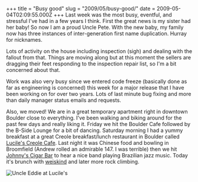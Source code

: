 +++
title = "Busy good"
slug = "2009/05/busy-good/"
date = 2009-05-04T02:09:55.000Z
+++
Last week was the most busy, eventful, and stressful I've had in a few years I think. First the great news is my sister had her baby! So now I am a proud Uncle Pete. With the new baby, my family now has three instances of inter-generation first name duplication. Hurray for nicknames.

Lots of activity on the house including inspection (sigh) and dealing with the fallout from that. Things are moving along but at this moment the sellers are dragging their feet responding to the inspection repair list, so I'm a bit concerned about that.

Work was also very busy since we entered code freeze (basically done as far as engineering is concerned) this week for a major release that I have been working on for over two years. Lots of last minute bug fixing and more than daily manager status emails and requests.

Also, we moved! We are in a great temporary apartment right in downtown Boulder close to everything. I've been walking and biking around for the past few days and really liking it. Friday we hit the Boulder Cafe followed by the B-Side Lounge for a bit of dancing. Saturday morning I had a yummy breakfast at a great Creole breakfast/lunch restaurant in Boulder called [Lucile's Creole Cafe](http://www.luciles.com/). Last night it was Chinese food and bowling in Broomfield (Andrew rolled an admirable 147\. I was terrible) then we hit [Johnny's Cigar Bar](http://www.johnnyscigars.com/) to hear a nice band playing Brazilian jazz music. Today it's brunch with [weiskind](http://weiskind.livejournal.com/) and later more rock climbing.

![Uncle Eddie at Lucile's](/photos/spring_2009/001_eddie_luciles.jpg)